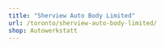 ```yaml
---
title: "Sherview Auto Body Limited"
url: /toronto/sherview-auto-body-limited/
shop: Autowerkstatt
---
```

